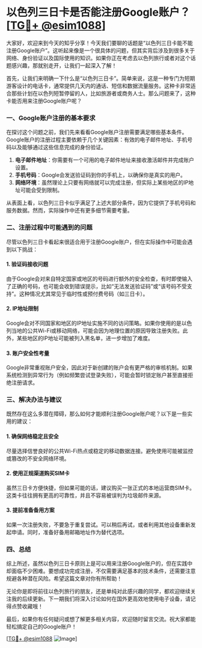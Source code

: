 # 以色列三日卡是否能注册Google账户？[[TG💪+ @esim1088](https://t.me/s/esim1088)]

大家好，欢迎来到今天的知乎分享！今天我们要聊的话题是“以色列三日卡能不能注册Google账户”。这听起来像是一个很具体的问题，但其实背后涉及到很多关于网络、身份验证以及国际使用的知识。如果你正在考虑去以色列旅行或者对这个话题感兴趣，那就别走开，让我们一起深入了解！

首先，让我们来明确一下什么是“以色列三日卡”。简单来说，这是一种专门为短期游客设计的电话卡，通常提供几天内的通话、短信和数据流量服务。这种卡非常适合那些计划在以色列短暂停留的人，比如旅游者或商务人士。那么问题来了，这种卡能否用来注册Google账户呢？

### 一、Google账户注册的基本要求

在探讨这个问题之前，我们先来看看Google账户注册需要满足哪些基本条件。Google账户的注册过程主要依赖于几个关键因素：有效的电子邮件地址、手机号码以及能够通过这些信息完成的身份验证。

1. **电子邮件地址**：你需要有一个可用的电子邮件地址来接收激活邮件并完成账户设置。
2. **手机号码**：Google会发送验证码到你的手机上，以确保你是真实的用户。
3. **网络环境**：虽然理论上只要有网络就可以完成注册，但实际上某些地区的IP地址可能会受到限制。

从表面上看，以色列三日卡似乎满足了上述大部分条件，因为它提供了手机号码和服务数据。然而，实际操作中还有更多细节需要考量。

### 二、注册过程中可能遇到的问题

尽管以色列三日卡看起来很适合用于注册Google账户，但在实际操作中可能会遇到以下挑战：

#### 1. 验证码接收问题

由于Google会对来自特定国家或地区的号码进行额外的安全检查，有时即使输入了正确的号码，也可能会收到错误提示，比如“无法发送验证码”或“该号码不受支持”。这种情况尤其常见于临时性或预付费号码（如三日卡）。

#### 2. IP地址限制

Google会对不同国家和地区的IP地址实施不同的访问策略。如果你使用的是以色列当地的公共Wi-Fi或移动网络，可能会因为地理位置的原因导致注册失败。此外，某些地区的IP地址可能被列入黑名单，进一步增加了难度。

#### 3. 账户安全性考量

Google非常重视账户安全，因此对于新创建的账户会有更严格的审核机制。如果系统检测到异常行为（例如频繁尝试登录失败），可能会暂时锁定账户甚至直接拒绝注册请求。

### 三、解决办法与建议

既然存在这么多潜在障碍，那么如何才能顺利注册Google账户呢？以下是一些实用的建议：

#### 1. 确保网络稳定且安全

尽量选择信誉良好的公共Wi-Fi热点或稳定的移动数据连接。避免使用可能被监控或篡改的不安全网络环境。

#### 2. 使用正规渠道购买SIM卡

虽然三日卡方便快捷，但如果可能的话，建议购买一张正式的本地运营商SIM卡。这类卡往往拥有更高的可靠性，并且不容易被误判为垃圾邮件来源。

#### 3. 提前准备备用方案

如果一次注册失败，不要急于重复尝试。可以稍后再试，或者利用其他设备重新发起申请。同时，准备好备用邮箱地址作为替代选项。

### 四、总结

综上所述，虽然以色列三日卡原则上是可以用来注册Google账户的，但在实践中却面临不少困难。要想成功完成注册，不仅需要满足基本的技术条件，还需要注意规避各种潜在风险。希望这篇文章对你有所帮助！

无论你是即将前往以色列旅行的朋友，还是单纯对此感兴趣的同学，都欢迎继续关注我的后续更新。下一期我们将深入讨论如何在国外更高效地使用电子设备，请记得点赞收藏哦！

最后，如果你有任何疑问或想了解更多相关内容，欢迎随时留言交流。祝大家都能轻松搞定自己的Google账户！

[[TG💪+ @esim1088](https://t.me/s/esim1088) ![Image](https://i.postimg.cc/4NQfJmqS/Snipaste-2025-05-13-00-14-12.png)]